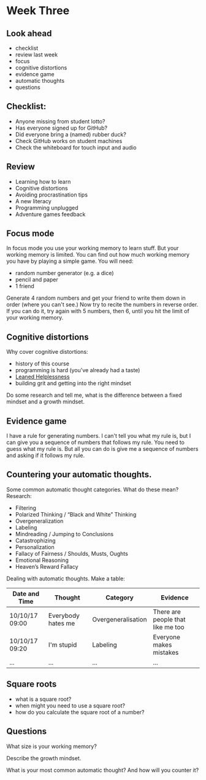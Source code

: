 # Week Three

## Look ahead

* checklist
* review last week
* focus
* cognitive distortions
* evidence game
* automatic thoughts
* questions

## Checklist:

* Anyone missing from student lotto?
* Has everyone signed up for GitHub?
* Did everyone bring a (named) rubber duck?
* Check GitHub works on student machines
* Check the whiteboard for touch input and audio

## Review

* Learning how to learn
* Cognitive distortions
* Avoiding procrastination tips
* A new literacy
* Programming unplugged
* Adventure games feedback

## Focus mode

In focus mode you use your working memory to learn stuff. But your working memory is limited. You can find out how much working memory you have by playing a simple game. You will need:

* random number generator (e.g. a dice)
* pencil and paper
* 1 friend

Generate 4 random numbers and get your friend to write them down in order (where you can't see.) Now try to recite the numbers in reverse order. If you can do it, try again with 5 numbers, then 6, until you hit the limit of your working memory.

## Cognitive distortions

Why cover cognitive distortions:

- history of this course
- programming is hard (you've already had a taste)
- [Leaned Helplessness](https://www.youtube.com/watch?v=gFmFOmprTt0)
- building grit and getting into the right mindset

Do some research and tell me, what is the difference between a fixed mindset and a growth mindset.

## Evidence game

I have a rule for generating numbers. I can't tell you what my rule is, but I can give you a sequence of numbers that follows my rule. You need to guess what my rule is. But all you can do is give me a sequence of numbers and asking if it follows my rule.

## Countering your automatic thoughts.

Some common automatic thought categories. What do these mean? Research:

- Filtering
- Polarized Thinking / “Black and White” Thinking
- Overgeneralization
- Labeling
- Mindreading / Jumping to Conclusions
- Catastrophizing
- Personalization
- Fallacy of Fairness / Shoulds, Musts, Oughts
- Emotional Reasoning
- Heaven’s Reward Fallacy

Dealing with automatic thoughts. Make a table:

Date and Time | Thought | Category | Evidence
--------------|---------|----------|---------
10/10/17 09:00| Everybody hates me | Overgeneralisation | There are people that like me too
10/10/17 09:20| I'm stupid | Labeling | Everyone makes mistakes
... | ... | ... | ...

## Square roots

- what is a square root?
- when might you need to use a square root?
- how do you calculate the square root of a number?

## Questions

What size is your working memory?

Describe the growth mindset.

What is your most common automatic thought? And how will you counter it?

